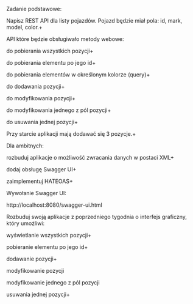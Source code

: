 Zadanie podstawowe:

Napisz REST API dla listy pojazdów. Pojazd będzie miał pola: id, mark, model, color.+

API które będzie obsługiwało metody webowe:

do pobierania wszystkich pozycji+

do pobierania elementu po jego id+

do pobierania elementów w określonym kolorze (query)+

do dodawania pozycji+

do modyfikowania pozycji+

do modyfikowania jednego z pól pozycji+

do usuwania jednej pozycji+

Przy starcie aplikacji mają dodawać się 3 pozycje.+

Dla ambitnych:

rozbuduj aplikacje o możliwość zwracania danych w postaci XML+

dodaj obsługę Swagger UI+

zaimplementuj HATEOAS+

Wywołanie Swagger UI:

http://localhost:8080/swagger-ui.html


Rozbuduj swoją aplikacje z poprzedniego tygodnia o interfejs graficzny, który umożliwi:

wyświetlanie wszystkich pozycji+

pobieranie elementu po jego id+

dodawanie pozycji+

modyfikowanie pozycji

modyfikowanie jednego z pól pozycji

usuwania jednej pozycji+
